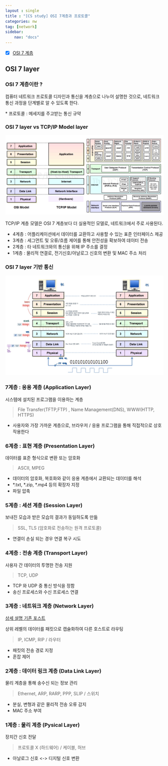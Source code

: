 ```yaml
---
layout : single
title : "[CS study] OSI 7계층과 프로토콜"
categories: nw
tag: [network]
sidebar:
    nav: "docs"
---
```


- [x] [OSI 7 계층](#osi-7-layer)

## OSI 7 layer

### OSI 7 계층이란 ? 

컴퓨터 네트워크 프로토콜 디자인과 통신을 계층으로 나누어 설명한 것으로, 네트워크 통신 과정을 단계별로 알 수 있도록 한다.

\* 프로토콜 : 메세지를 주고받는 통신 규약

### OSI 7 layer vs TCP/IP Model layer

<img src = "/images/network/networkbasic/5.jpg">

TCP/IP 계층 모델은 OSI 7 계층보다 더 실용적인 모델로, 네트워크에서 주로 사용된다.

- 4계층 : 어플리케이션에서 데이터를 교환하고 사용할 수 있는 표준 인터페이스 제공
- 3계층 : 세그먼트 및 오류/흐름 제어를 통해 안전성을 확보하여 데이터 전송
- 2계층 : 타 네트워크와의 통신을 위해 IP 주소를 결정
- 1계층 : 물리적 연결로, 전기신호/아날로그 신호의 변환 및 MAC 주소 처리

### OSI 7 layer 기반 통신

<img src = "/images/network/networkbasic/9.jpg">

### 7계층 : 응용 계층 (Application Layer)

시스템에 설치된 프로그램을 이용하는 계층

> File Transfer(TFTP,FTP) , Name Management(DNS), WWW(HTTP, HTTPS)

- 사용자와 가장 가까운 계층으로, 브라우저 / 응용 프로그램을 통해 직접적으로 상호작용한다

### 6계층 : 표현 계층 (Presentation Layer)

데이터를 표준 형식으로 변환 또는 암호화

>  ASCII, MPEG

- 데이터의 암호화, 복호화와 같이 응용 계층에서 교환되는 데이터를 해석
- *.txt, *.zip, *.mp4 등의 확장자 지정
- 파일 압축

### 5계층 : 세션 계층 (Session Layer)

보내진 모습과 받은 모습의 결과가 동일하도록 만듦

> SSL, TLS (암호화로 전송하는 원격 프로토콜)


- 연결이 손실 되는 경우 연결 복구 시도

### 4계층 : 전송 계층 (Transport Layer)

사용자 간 데이터의 투명한 전송 지원

> TCP, UDP


- TCP 와 UDP 중 통신 방식을 정함
- 송신 프로세스와 수신 프로세스 연결

### 3계층 : 네트워크 계층 (Network Layer)

[상세 설명 기존 포스트](https://tjdnjs.github.io/nw/network2/)

상위 레벨의 데이터를 패킷으로 캡슐화하여 다른 호스트로 라우팅

> IP, ICMP, RIP / 라우터

- 패킷의 전송 경로 지정
- 혼잡 제어

### 2계층 : 데이터 링크 계층 (Data Link Layer)

물리 계층을 통해 송수신 되는 정보 관리

> Ethernet, ARP, RARP, PPP, SLIP / 스위치

- 분실, 변형과 같은 물리적 전송 오류 감지
- MAC 주소 부여

### 1계층 : 물리 계층 (Pysical Layer)

장치간 신호 전달

> 프로토콜 X (하드웨어) / 케이블, 허브

- 아날로그 신호 <-> 디지털 신호 변환

